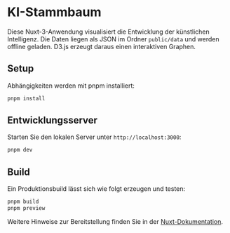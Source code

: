 # KI-Stammbaum

Diese Nuxt-3-Anwendung visualisiert die Entwicklung der künstlichen Intelligenz. 
Die Daten liegen als JSON im Ordner `public/data` und werden offline geladen. 
D3.js erzeugt daraus einen interaktiven Graphen.

## Setup

Abhängigkeiten werden mit pnpm installiert:

```bash
pnpm install
```

## Entwicklungsserver

Starten Sie den lokalen Server unter `http://localhost:3000`:

```bash
pnpm dev
```

## Build

Ein Produktionsbuild lässt sich wie folgt erzeugen und testen:

```bash
pnpm build
pnpm preview
```

Weitere Hinweise zur Bereitstellung finden Sie in der [Nuxt-Dokumentation](https://nuxt.com/docs/getting-started/deployment).
